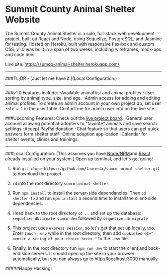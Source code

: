 # Summit County Animal Shelter Website

The Summit County Animal Shelter is a solo, full-stack web development project, built on React and Node, using Sequelize, PostgreSQL, and Jasmine for testing. Hosted on Heroku, built with responsive flex-box and custom CSS, v1.0 was built in a span of two weeks, including wireframes, mock-ups and code dev.

Live site: https://sumco-animal-shelter.herokuapp.com/

---

###TL;DR - [Just let me have it.](Local Configuration:)

---

###v1.0 Features include:
-Available animal list and animal profiles
-User sorting by animal type, size, and age.
-Admin access for adding and editing animal profiles. To create an admin account in your own project db, set user `role = 1` in the user table. Contact me for admin user info on the live site.

###Upcoming Features:
Check out the [live project board](https://trello.com/b/uo5gYHdQ/animal-shelter-app).
-General user account allowing potential-adopters to "favorite" animals and save search settings
-Accept PayPal donation
-Chat feature so that users can get quick answers form shelter staff
-Online adoption application
-Calendar for shelter events, clinics and trainings.

---

###Local Configuration:
(This assumes you have [Node/NPM](http://www.nodejs.org)and [React](https://reactjs.org) already installed on your system.)
Open up terminal, and let's get going!

1. Run `git clone https://github.com/lauren4c/sumco-animal-shelter.git` to download the project.

2. `cd` into the root directory `sumco-animal-shelter`.

3. Run `npm install` to install the server-side dependancies. Then `cd shelter-fe` and run `npm install` a second time to install the client-side dependencies.

4. Head back to the root directory `cd ..` and set up the database: `sequelize db:create sumco-dev` followed by `sequelize db:migrate`

5. This project uses `express session`, so let's get that set up locally, too. Enter `touch .env` while in the root directory, then add `cookieSecret=" <enter a string of your choice here> "` to the `.env` file.

6. Finally, in the root directory run `npm run dev` to start the client and back-end side servers. It should open up the site in your browser automatically, but you can always go to http://localhost:3000 manually.

#####Happy Hacking!
